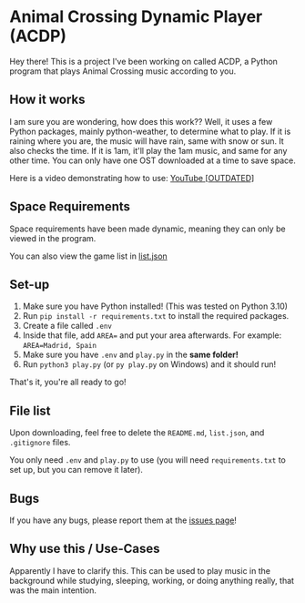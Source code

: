 # Animal Crossing Dynamic Player (ACDP)

Hey there! This is a project I've been working on called ACDP, a Python program that plays Animal Crossing music according to you.

## How it works

I am sure you are wondering, how does this work??
Well, it uses a few Python packages, mainly python-weather, to determine what to play.
If it is raining where you are, the music will have rain, same with snow or sun. It also checks the time. If it is 1am, it'll play the 1am music, and same for any other time.
You can only have one OST downloaded at a time to save space.

Here is a video demonstrating how to use: [YouTube [OUTDATED]](https://youtu.be/uTfuLiuBtt8)

## Space Requirements

Space requirements have been made dynamic, meaning they can only be viewed in the program.

You can also view the game list in [list.json](https://github.com/oscie57/acdp/blob/main/list.json)

## Set-up

1. Make sure you have Python installed! (This was tested on Python 3.10)
2. Run `pip install -r requirements.txt` to install the required packages.
3. Create a file called `.env`
4. Inside that file, add `AREA=` and put your area afterwards.
For example: `AREA=Madrid, Spain`
5. Make sure you have `.env` and `play.py` in the **same folder!**
6. Run `python3 play.py` (or `py play.py` on Windows) and it should run!

That's it, you're all ready to go!

## File list

Upon downloading, feel free to delete the `README.md`, `list.json`, and `.gitignore` files.

You only need `.env` and `play.py` to use (you will need `requirements.txt` to set up, but you can remove it later).

## Bugs

If you have any bugs, please report them at the [issues page](https://github.com/oscie57/ACDP/issues)!

## Why use this / Use-Cases

Apparently I have to clarify this. This can be used to play music in the background while studying, sleeping, working, or doing anything really, that was the main intention.
